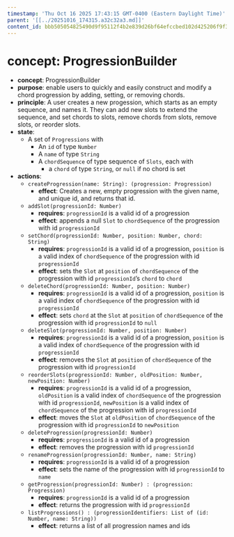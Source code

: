 ```yaml
---
timestamp: 'Thu Oct 16 2025 17:43:15 GMT-0400 (Eastern Daylight Time)'
parent: '[[../20251016_174315.a32c32a3.md]]'
content_id: bbb505054825490d9f95112f4b2e839d26bf64efccbed102d425206f9f32dca6
---
```


# concept: ProgressionBuilder

* **concept**: ProgressionBuilder
* **purpose**: enable users to quickly and easily construct and modify a chord progression by adding, setting, or removing chords.
* **principle**: A user creates a new progession, which starts as an empty sequence, and names it. They can add new slots to extend the sequence, and set chords to slots, remove chords from slots, remove slots, or reorder slots.
* **state**:
  * A set of `Progressions` with
    * An `id` of type `Number`
    * A `name` of type `String`
    * A `chordSequence` of type sequence of `Slots`, each with
      * a `chord` of type `String`, or `null` if no chord is set
* **actions**:
  * `createProgression(name: String): (progression: Progression)`
    * **effect**: Creates a new, empty progression with the given name, and unique id, and returns that id.
  * `addSlot(progressionId: Number)`
    * **requires**: `progressionId` is a valid id of a progression
    * **effect**: appends a null `Slot` to `chordSequence` of the progression with id `progressionId`
  * `setChord(progressionId: Number, position: Number, chord: String)`
    * **requires**: `progressionId` is a valid id of a progression, `position` is a valid index of `chordSequence` of the progression with id `progressionId`
    * **effect**: sets the `Slot` at `position` of `chordSequence` of the progression with id `progressionId`’s `chord` to `chord`
  * `deleteChord(progressionId: Number, position: Number)`
    * **requires**: `progressionId` is a valid id of a progression, `position` is a valid index of `chordSequence` of the progression with id `progressionId`
    * **effect**: sets `chord` at the `Slot` at `position` of `chordSequence` of the progression with id `progressionId` to `null`
  * `deleteSlot(progressionId: Number, position: Number)`
    * **requires**: `progressionId` is a valid id of a progression, `position` is a valid index of `chordSequence` of the progression with id `progressionId`
    * **effect**: removes the `Slot` at `position` of `chordSequence` of the progression with id `progressionId`
  * `reorderSlots(progressionId: Number, oldPosition: Number, newPosition: Number)`
    * **requires**: `progressionId` is a valid id of a progression, `oldPosition` is a valid index of `chordSequence` of the progression with id `progressionId`, `newPosition` is a valid index of `chordSequence` of the progression with id `progressionId`
    * **effect**: moves the `Slot` at `oldPosition` of `chordSequence` of the progression with id `progressionId` to `newPosition`
  * `deleteProgression(progressionId: Number)`
    * **requires**: `progressionId` is a valid id of a progression
    * **effect**: removes the progression with id `progressionId`
  * `renameProgression(progressionId: Number, name: String)`
    * **requires**: `progressionId` is a valid id of a progression
    * **effect**: sets the name of the progression with id `progressionId` to `name`
  * `getProgression(progressionId: Number) : (progression: Progression)`
    * **requires**: `progressionId` is a valid id of a progression
    * **effect**: returns the progression with id `progressionId`
  * `listProgressions() : (progressionIdentifiers: List of (id: Number, name: String))`
    * **effect**: returns a list of all progression names and ids
